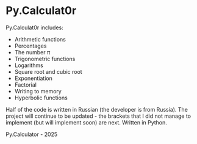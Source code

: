 # Py.Calculat0r
Py.Calculat0r includes:
- Arithmetic functions
- Percentages
- The number π
- Trigonometric functions
- Logarithms
- Square root and cubic root
- Exponentiation
- Factorial
- Writing to memory
- Hyperbolic functions

Half of the code is written in Russian (the developer is from Russia). The project will continue to be updated - the brackets that I did not manage to implement (but will implement soon) are next. 
Written in Python.

Py.Calculator - 2025
